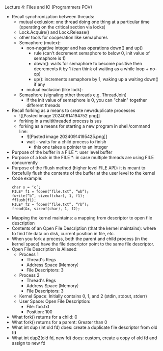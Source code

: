 Lecture 4: Files and IO (Programmers POV)

- Recall synchronization between threads:
	- mutual exclusion: one thread doing one thing at a particular time (operating on the critical section via locks)
	- Lock.Acquire() and Lock.Release()
	- other tools for cooperation like semaphores
	- Semaphore (mutex):
		- non-negative integer and has operations down() and up()
			- rule (can't decrement semaphore to below 0, init value of semaphore is 1)
			- down(): waits for semaphore to become positive then decrements it by 1 (can think of waiting as a while loop + no-op)
			- up(): increments semaphore by 1, waking up a waiting down() if any
		- mutual exclusion (like lock):
	- Semaphore (signaling other threads e.g. ThreadJoin)
		- if the init value of semaphore is 0, you can "chain" together different threads
- Recall forking as a means to create new/duplicate processes
	- ![[Pasted image 20240914194752.png]]
	- forking in a multithreaded process is sus
	* forking as a means for starting a new program in shell/command line:
		* ![[Pasted image 20240914195425.png]]
		* wait - waits for a child process to finish
			* this one takes a pointer to an integer
- Purpose of the buffer in a FILE *: user level buffer
- Purpose of a lock in the FILE *: in case multiple threads are using FILE concurrently
- Purpose of the fflush method (higher level FILE API): it is meant to forcefully flush the contents of the buffer at the user level to the kernel
- Code example:
  ```
  char x = ‘c’;
  FILE* f1 = fopen(“file.txt”, “wb”);
  fwrite(“b”, sizeof(char), 1, f1);
  fflush(f1);
  FILE* f2 = fopen(“file.txt”, “rb”);
  fread(&x, sizeof(char), 1, f2);
  ```
- Mapping the kernel maintains: a mapping from descriptor to open file description
- Contents of an Open File Description (that the kernel maintains): where to find file data on disk, current position in file, etc.
- When you fork a process, both the parent and child process (in the kernel space) have the file descriptor point to the same file descriptor.
- Open File Description is Aliased:
  - Process 1
    - Thread's Regs
    - Address Space (Memory)
    - File Descriptors: 3
  - Process 2
    - Thread's Regs
    - Address Space (Memory)
    - File Descriptors: 3
  - Kernel Space: Initially contains 0, 1, and 2 (stdin, stdout, stderr)
  - User Space: Open File Description:
    - File: foo.txt
    - Position: 100
- What fork() returns for a child: 0
- What fork() returns for a parent: Greater than 0
- What int dup (int old fd) does: create a duplicate file descriptor from old fd
- What int dup2(old fd, new fd) does: custom, create a copy of old fd and assign to new fd




